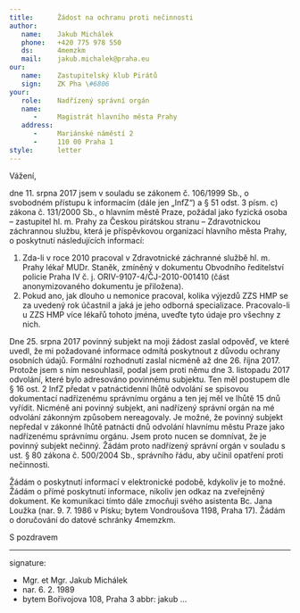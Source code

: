 ```yaml
---
title:      Žádost na ochranu proti nečinnosti
author:
   name:    Jakub Michálek
   phone:   +420 775 978 550
   ds:      4memzkm
   mail:    jakub.michalek@praha.eu
our:
   name:    Zastupitelský klub Pirátů
   sign:    ZK Pha \#6806
your:
   role:    Nadřízený správní orgán
   name:    
      -     Magistrát hlavního města Prahy
   address:
      -     Mariánské náměstí 2
      -     110 00 Praha 1
style:      letter
---
```


Vážení,

dne 11. srpna 2017 jsem v souladu se zákonem č. 106/1999 Sb., o svobodném přístupu k informacím (dále jen „InfZ“) a § 51 odst. 3 písm. c) zákona č. 131/2000 Sb., o hlavním městě Praze, požádal jako fyzická osoba – zastupitel hl. m. Prahy za Českou pirátskou stranu – Zdravotnickou záchrannou službu, která je příspěvkovou organizací hlavního města Prahy, o poskytnutí následujících informací:

1. Zda-li v roce 2010 pracoval v Zdravotnické záchranné službě hl. m. Prahy lékař MUDr. Staněk, zmíněný v dokumentu Obvodního ředitelství policie Praha IV č. j. ORIV-9107-4/ČJ-2010-001410 (část anonymizovaného dokumentu je přiložena).
2. Pokud ano, jak dlouho u nemonice pracoval, kolika výjezdů ZZS HMP se za uvedený rok účastnil a jaká je jeho odborná specializace. Pracovalo-li u ZZS HMP více lékařů tohoto jména, uveďte tyto údaje pro všechny z nich.

Dne 25. srpna 2017 povinný subjekt na moji žádost zaslal odpověď, ve které uvedl, že mi požadované informace odmítá poskytnout z důvodu ochrany osobních údajů. Formální rozhodnutí zaslal nicméně až dne 26. října 2017. Protože jsem s ním nesouhlasil, podal jsem proti němu dne 3. listopadu 2017 odvolání, které bylo adresováno povinnému subjektu. Ten měl postupem dle § 16 ost. 2 InfZ předat v patnáctidenní lhůtě odvolání se spisovou dokumentací nadřízenému správnímu orgánu a ten jej měl ve lhůtě 15 dnů vyřídit. Nicméně ani povinný subjekt, ani nadřízený správní orgán na mé odvolání zákonným způsobem nereagovaly. Je možné, že povinný subjekt nepředal v zákonné lhůtě patnácti dnů odvolání hlavnímu městu Praze jako nadřízenému správnímu orgánu. Jsem proto nucen se domnívat, že je povinný subjekt nečinný. Žádám proto nadřízený správní orgán v souladu s ust. § 80 zákona č. 500/2004 Sb., správního řádu, aby učinil opatření proti nečinnosti.

Žádám o poskytnutí informací v elektronické podobě, kdykoliv je to možné. Žádám o přímé poskytnutí informace, nikoliv jen odkaz na zveřejněný dokument. Ke komunikaci tímto dále zmocňuji svého asistenta Bc. Jana Loužka (nar. 9. 7. 1986 v Písku; bytem Vondroušova 1198, Praha 17). Žádám o doručování do datové schránky 4memzkm.

S pozdravem

---
signature: 
  - Mgr. et Mgr. Jakub Michálek
  - nar. 6. 2. 1989
  - bytem Bořivojova 108, Praha 3
abbr:       jakub
...
